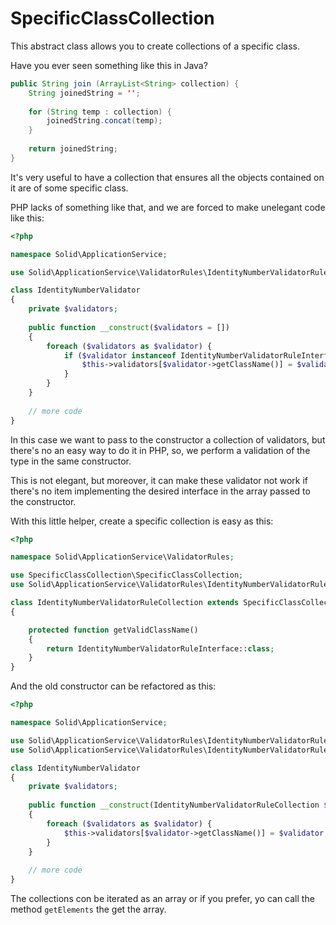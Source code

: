 # SpecificClassCollection

This abstract class allows you to create collections of a specific class.

Have you ever seen something like this in Java?

```java
public String join (ArrayList<String> collection) {
    String joinedString = '';
    
    for (String temp : collection) {
        joinedString.concat(temp);
    }
    
    return joinedString;
}
```

It's very useful to have a collection that ensures all the objects contained on it are of some specific class.

PHP lacks of something like that, and we are forced to make unelegant code like this:

```php
<?php

namespace Solid\ApplicationService;

use Solid\ApplicationService\ValidatorRules\IdentityNumberValidatorRuleInterface;

class IdentityNumberValidator
{
    private $validators;
    
    public function __construct($validators = [])
    {
        foreach ($validators as $validator) {
            if ($validator instanceof IdentityNumberValidatorRuleInterface) {
                $this->validators[$validator->getClassName()] = $validator;
            }
        }
    }
    
    // more code
}
```

In this case we want to pass to the constructor a collection of validators, but there's no
an easy way to do it in PHP, so, we perform a validation of the type in the same constructor.

This is not elegant, but moreover, it can make these validator not work if there's no item implementing the desired 
interface in the array passed to the constructor.

With this little helper, create a specific collection is easy as this:

```php
<?php

namespace Solid\ApplicationService\ValidatorRules;

use SpecificClassCollection\SpecificClassCollection;
use Solid\ApplicationService\ValidatorRules\IdentityNumberValidatorRuleInterface;

class IdentityNumberValidatorRuleCollection extends SpecificClassCollection
{

    protected function getValidClassName()
    {
        return IdentityNumberValidatorRuleInterface::class;
    }
}
```

And the old constructor can be refactored as this:

```php
<?php

namespace Solid\ApplicationService;

use Solid\ApplicationService\ValidatorRules\IdentityNumberValidatorRuleCollection;
use Solid\ApplicationService\ValidatorRules\IdentityNumberValidatorRuleInterface;

class IdentityNumberValidator
{
    private $validators;
    
    public function __construct(IdentityNumberValidatorRuleCollection $validators)
    {
        foreach ($validators as $validator) {
            $this->validators[$validator->getClassName()] = $validator;
        }
    }
    
    // more code
}
```

The collections con be iterated as an array or if you prefer, yo can call the method `getElements` the get the array.